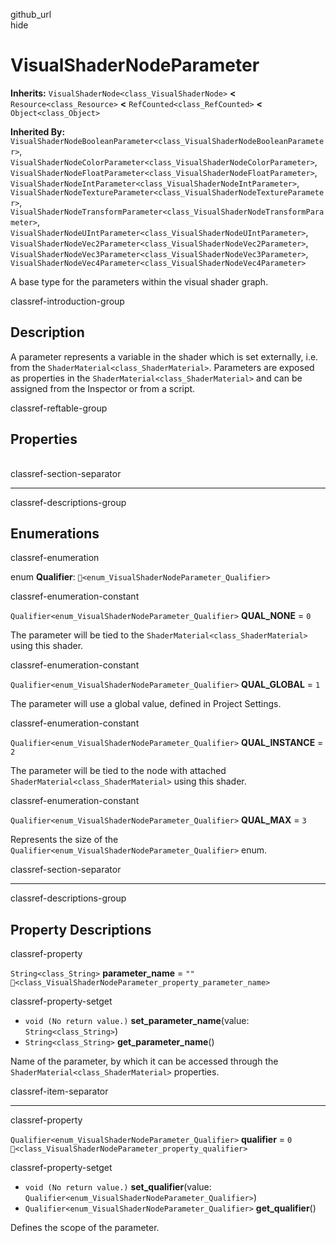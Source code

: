 github\_url  
hide

# VisualShaderNodeParameter

**Inherits:** `VisualShaderNode<class_VisualShaderNode>` **&lt;**
`Resource<class_Resource>` **&lt;** `RefCounted<class_RefCounted>`
**&lt;** `Object<class_Object>`

**Inherited By:**
`VisualShaderNodeBooleanParameter<class_VisualShaderNodeBooleanParameter>`,
`VisualShaderNodeColorParameter<class_VisualShaderNodeColorParameter>`,
`VisualShaderNodeFloatParameter<class_VisualShaderNodeFloatParameter>`,
`VisualShaderNodeIntParameter<class_VisualShaderNodeIntParameter>`,
`VisualShaderNodeTextureParameter<class_VisualShaderNodeTextureParameter>`,
`VisualShaderNodeTransformParameter<class_VisualShaderNodeTransformParameter>`,
`VisualShaderNodeUIntParameter<class_VisualShaderNodeUIntParameter>`,
`VisualShaderNodeVec2Parameter<class_VisualShaderNodeVec2Parameter>`,
`VisualShaderNodeVec3Parameter<class_VisualShaderNodeVec3Parameter>`,
`VisualShaderNodeVec4Parameter<class_VisualShaderNodeVec4Parameter>`

A base type for the parameters within the visual shader graph.

classref-introduction-group

## Description

A parameter represents a variable in the shader which is set externally,
i.e. from the `ShaderMaterial<class_ShaderMaterial>`. Parameters are
exposed as properties in the `ShaderMaterial<class_ShaderMaterial>` and
can be assigned from the Inspector or from a script.

classref-reftable-group

## Properties

<table>
<tbody>
<tr>
</tr>
<tr>
</tr>
</tbody>
</table>

classref-section-separator

------------------------------------------------------------------------

classref-descriptions-group

## Enumerations

classref-enumeration

enum **Qualifier**: `🔗<enum_VisualShaderNodeParameter_Qualifier>`

classref-enumeration-constant

`Qualifier<enum_VisualShaderNodeParameter_Qualifier>` **QUAL\_NONE** =
`0`

The parameter will be tied to the `ShaderMaterial<class_ShaderMaterial>`
using this shader.

classref-enumeration-constant

`Qualifier<enum_VisualShaderNodeParameter_Qualifier>` **QUAL\_GLOBAL** =
`1`

The parameter will use a global value, defined in Project Settings.

classref-enumeration-constant

`Qualifier<enum_VisualShaderNodeParameter_Qualifier>` **QUAL\_INSTANCE**
= `2`

The parameter will be tied to the node with attached
`ShaderMaterial<class_ShaderMaterial>` using this shader.

classref-enumeration-constant

`Qualifier<enum_VisualShaderNodeParameter_Qualifier>` **QUAL\_MAX** =
`3`

Represents the size of the
`Qualifier<enum_VisualShaderNodeParameter_Qualifier>` enum.

classref-section-separator

------------------------------------------------------------------------

classref-descriptions-group

## Property Descriptions

classref-property

`String<class_String>` **parameter\_name** = `""`
`🔗<class_VisualShaderNodeParameter_property_parameter_name>`

classref-property-setget

-   `void (No return value.)` **set\_parameter\_name**(value:
    `String<class_String>`)
-   `String<class_String>` **get\_parameter\_name**()

Name of the parameter, by which it can be accessed through the
`ShaderMaterial<class_ShaderMaterial>` properties.

classref-item-separator

------------------------------------------------------------------------

classref-property

`Qualifier<enum_VisualShaderNodeParameter_Qualifier>` **qualifier** =
`0` `🔗<class_VisualShaderNodeParameter_property_qualifier>`

classref-property-setget

-   `void (No return value.)` **set\_qualifier**(value:
    `Qualifier<enum_VisualShaderNodeParameter_Qualifier>`)
-   `Qualifier<enum_VisualShaderNodeParameter_Qualifier>`
    **get\_qualifier**()

Defines the scope of the parameter.
